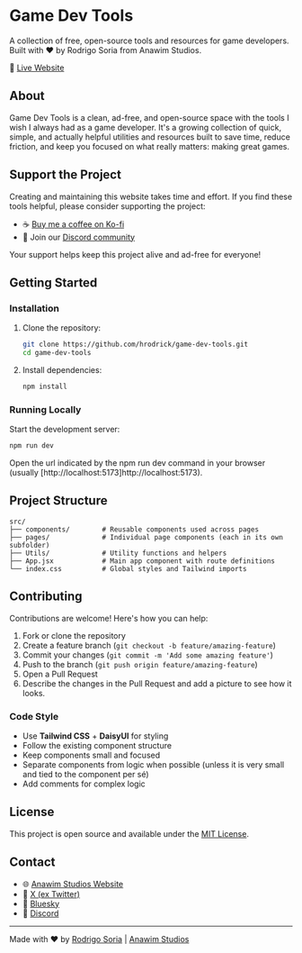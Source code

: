 # Game Dev Tools

A collection of free, open-source tools and resources for game developers. Built with ❤️ by Rodrigo Soria from Anawim Studios.

🔗 [Live Website](https://hrodrick.github.io/game-dev-tools)

## About

Game Dev Tools is a clean, ad-free, and open-source space with the tools I wish I always had as a game developer. It's a growing collection of quick, simple, and actually helpful utilities and resources built to save time, reduce friction, and keep you focused on what really matters: making great games.

## Support the Project

Creating and maintaining this website takes time and effort. If you find these tools helpful, please consider supporting the project:

- ☕ [Buy me a coffee on Ko-fi](https://ko-fi.com/rosodev?utm_source=game-dev-tools-github)
- 💬 Join our [Discord community](https://discord.gg/NG5XscM6yt?utm_source=game-dev-tools-github)

Your support helps keep this project alive and ad-free for everyone!

## Getting Started

### Installation

1. Clone the repository:
   ```bash
   git clone https://github.com/hrodrick/game-dev-tools.git
   cd game-dev-tools
   ```

2. Install dependencies:
   ```bash
   npm install
   ```

### Running Locally

Start the development server:

```bash
npm run dev
```

Open the url indicated by the npm run dev command in your browser (usually [http://localhost:5173]http://localhost:5173).

## Project Structure

```
src/
├── components/        # Reusable components used across pages
├── pages/             # Individual page components (each in its own subfolder)
├── Utils/             # Utility functions and helpers
├── App.jsx            # Main app component with route definitions
└── index.css          # Global styles and Tailwind imports
```

## Contributing

Contributions are welcome! Here's how you can help:

1. Fork or clone the repository
2. Create a feature branch (`git checkout -b feature/amazing-feature`)
3. Commit your changes (`git commit -m 'Add some amazing feature'`)
4. Push to the branch (`git push origin feature/amazing-feature`)
5. Open a Pull Request
6. Describe the changes in the Pull Request and add a picture to see how it looks.

### Code Style

- Use **Tailwind CSS** + **DaisyUI** for styling
- Follow the existing component structure
- Keep components small and focused
- Separate components from logic when possible (unless it is very small and tied to the component per sé)
- Add comments for complex logic

## License

This project is open source and available under the [MIT License](LICENSE).

## Contact

- 🌐 [Anawim Studios Website](https://anawimstudios.com)
- 📱 [X (ex Twitter)](https://x.com/Hrodrick54?utm_source=game-dev-tools-github)
- 📱 [Bluesky](https://bsky.app/profile/rodrigosoria.bsky.social?utm_source=game-dev-tools-github)
- 💬 [Discord](https://discord.gg/NG5XscM6yt?utm_source=game-dev-tools-github)

---

Made with ❤️ by [Rodrigo Soria](https://github.com/hrodrick) | [Anawim Studios](https://anawimstudios.com)
